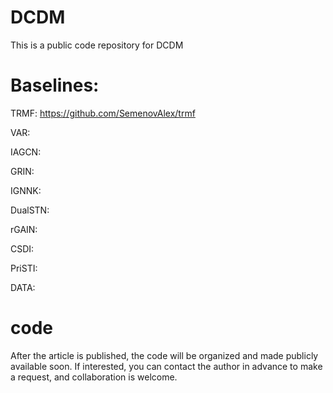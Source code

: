 # DCDM

This is a public code repository for DCDM

# Baselines:

TRMF: https://github.com/SemenovAlex/trmf

VAR:

IAGCN:

GRIN:

IGNNK:

DualSTN:

rGAIN:

CSDI:

PriSTI:


DATA:

# code
After the article is published, the code will be organized and made publicly available soon. If interested, you can contact the author in advance to make a request, and collaboration is welcome.



